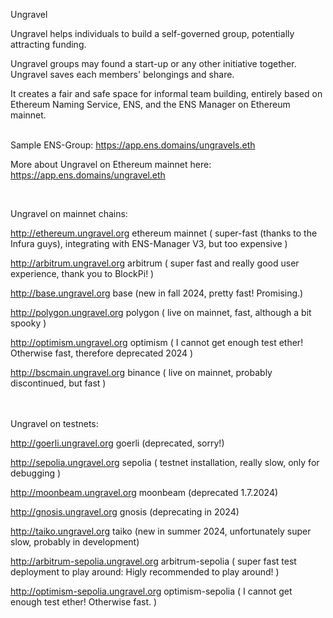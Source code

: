 Ungravel


Ungravel helps individuals to build a self-governed group, potentially attracting funding.

Ungravel groups may found a start-up or any other initiative together.
Ungravel saves each members' belongings and share. 

It creates a fair and safe space for informal team building, entirely based on Ethereum Naming Service, ENS, and the ENS Manager on Ethereum mainnet.
<br><br>

Sample ENS-Group:  https://app.ens.domains/ungravels.eth

More about Ungravel on Ethereum mainnet here: https://app.ens.domains/ungravel.eth 

<br>

Ungravel on mainnet chains:

http://ethereum.ungravel.org ethereum mainnet          ( super-fast (thanks to the Infura guys), integrating with ENS-Manager V3, but too expensive )

http://arbitrum.ungravel.org arbitrum                  ( super fast and really good user experience, thank you to BlockPi! )

http://base.ungravel.org base                          (new in fall 2024, pretty fast! Promising.)

http://polygon.ungravel.org polygon                    ( live on mainnet, fast, although a bit spooky )

http://optimism.ungravel.org optimism                  ( I cannot get enough test ether! Otherwise fast, therefore deprecated 2024 )

http://bscmain.ungravel.org binance                    ( live on mainnet, probably discontinued, but fast )

<br><br>
Ungravel on testnets:

http://goerli.ungravel.org goerli                      (deprecated, sorry!)

http://sepolia.ungravel.org sepolia                    ( testnet installation, really slow, only for debugging )

http://moonbeam.ungravel.org moonbeam                  (deprecated 1.7.2024)

http://gnosis.ungravel.org gnosis                      (deprecating in 2024)

http://taiko.ungravel.org taiko                        (new in summer 2024, unfortunately super slow, probably in development)

http://arbitrum-sepolia.ungravel.org arbitrum-sepolia  ( super fast test deployment to play around: Higly recommended to play around! )

http://optimism-sepolia.ungravel.org optimism-sepolia  ( I cannot get enough test ether! Otherwise fast. )

<br><br>


<!---
pepihasenfuss/pepihasenfuss is a ✨ special ✨ repository because its `README.md` (this file) appears on your GitHub profile.
You can click the Preview link to take a look at your changes.
--->
